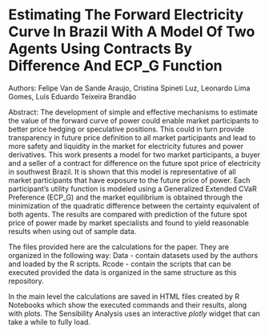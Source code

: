 # Estimating The Forward Electricity Curve In Brazil With A Model Of Two Agents Using Contracts By Difference And ECP_G Function

Authors: Felipe Van de Sande Araujo, Cristina Spineti Luz, Leonardo Lima Gomes, Luís Eduardo Teixeira Brandão  

Abstract: The development of simple and effective mechanisms to estimate the value of the forward curve of power could enable market participants to better price hedging or speculative positions. This could in turn provide transparency in future price definition to all market participants and lead to more safety and liquidity in the market for electricity futures and power derivatives. This work presents a model for two market participants, a buyer and a seller of a contract for difference on the future spot price of electricity in southwest Brazil. It is shown that this model is representative of all market participants that have exposure to the future price of power. Each participant’s utility function is modeled using a Generalized Extended CVaR Preference (ECP_G) and the market equilibrium is obtained through the minimization of the quadratic difference between the certainty equivalent of both agents. The results are compared with prediction of the future spot price of power made by market specialists and found to yield reasonable results when using out of sample data.

The files provided here are the calculations for the paper. 
They are organized in the following way:
Data - contain datasets used by the authors and loaded by the R scripts.
Rcode - contain the scripts that can be executed provided the data is organized in the same structure as this repository.

In the main level the calculations are saved in HTML files created by R Notebooks which show the executed commands and their results, along with plots.
The Sensibility Analysis uses an interactive *plotly* widget that can take a while to fully load.
